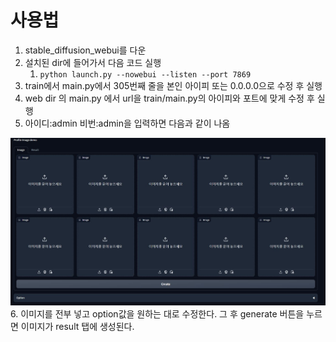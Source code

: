 # 사용법


1. stable_diffusion_webui를 다운  
2. 설치된 dir에 들어가서 다음 코드 실행
   1. `python launch.py --nowebui --listen --port 7869`
3. train에서 main.py에서 305번째 줄을 본인 아이피 또는 0.0.0.0으로 수정 후 실행
4. web dir 의 main.py 에서 url을 train/main.py의 아이피와 포트에 맞게 수정 후 실행
5. 아이디:admin 비번:admin을 입력하면 다음과 같이 나옴
<img title="" src="./asset/img/main.jpg" alt="Untitled" data-align="inline">
6. 이미지를 전부 넣고 option값을 원하는 대로 수정한다. 그 후 generate 버튼을 누르면 이미지가 result 탭에 생성된다. 
